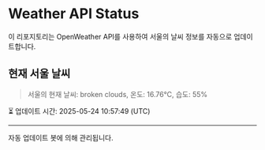 
# Weather API Status

이 리포지토리는 OpenWeather API를 사용하여 서울의 날씨 정보를 자동으로 업데이트합니다.

## 현재 서울 날씨
> 서울의 현재 날씨: broken clouds, 온도: 16.76°C, 습도: 55%

⏳ 업데이트 시간: 2025-05-24 10:57:49 (UTC)

---
자동 업데이트 봇에 의해 관리됩니다.
